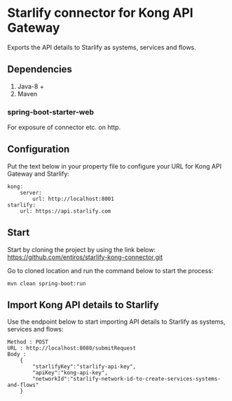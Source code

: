 # Starlify connector for Kong API Gateway
Exports the API details to Starlify as systems, services and flows.

## Dependencies
   1. Java-8 +
   2. Maven
   
### spring-boot-starter-web
For exposure of connector etc. on http.

## Configuration
Put the text below in your property file to configure your URL for Kong API Gateway and Starlify:

```
kong:
	server:
		url: http://localhost:8001
starlify:
	url: https://api.starlify.com
```
 
## Start
Start by cloning the project by using the link below:   
https://github.com/entiros/starlify-kong-connector.git

Go to cloned location and run the command below to start the process:
```
mvn clean spring-boot:run
```

## Import Kong API details to Starlify
Use the endpoint below to start importing API details to Starlify as systems, services and flows: 

```
Method : POST
URL : http://localhost:8080/submitRequest
Body : 
	{	
		"starlifyKey":"starlify-api-key",
		"apiKey":"kong-api-key",
		"networkId":"starlify-network-id-to-create-services-systems-and-flows"
	}
```
